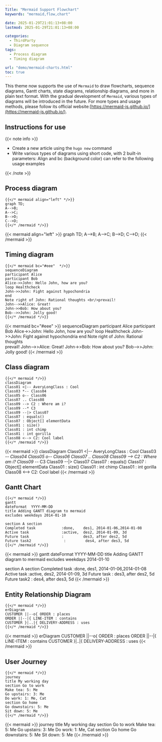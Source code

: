 ```yaml
---
Title: "Mermaid Support Flowchart"
keywords: "mermaid,flow,chart"

date: 2025-01-29T21:01:13+08:00
lastmod: 2025-01-29T21:01:13+08:00

categories:
  - ThirdParty
  - Diagram sequence
tags:
  - Process diagram
  - Timing diagram

url: "demo/mermaid-charts.html"
toc: true
---
```



This theme now supports the use of `Mermaid` to draw flowcharts, sequence diagrams, Gantt charts, state diagrams, relationship diagrams, and more in plain text format. With the gradual development of `Mermaid`, various types of diagrams will be introduced in the future. For more types and usage methods, please follow its official website:[https://mermaid-js.github.io/](https://mermaid-js.github.io/).

<!--more-->

## Instructions for use

{{< note info >}}

- Create a new article using the `hugo new` command
- Write various types of diagrams using short code, with 2 built-in parameters: Align and bc (background color) can refer to the following usage examples

{{< /note >}}

## Process diagram

```shell
{{</* mermaid align="left" */>}}
graph TD;
A-->B;
A-->C;
B-->D;
C-->D;
{{</* /mermaid */>}}
```

{{< mermaid align="left" >}}
graph TD;
A-->B;
A-->C;
B-->D;
C-->D;
{{< /mermaid >}}

## Timing diagram

```shell
{{</* mermaid bc="#eee"  */>}}
sequenceDiagram
participant Alice
participant Bob
Alice->>John: Hello John, how are you?
loop Healthcheck
John->>John: Fight against hypochondria
end
Note right of John: Rational thoughts <br/>prevail!
John-->>Alice: Great!
John->>Bob: How about you?
Bob-->>John: Jolly good!
{{</* /mermaid */>}}
```

{{< mermaid bc="#eee" >}}
sequenceDiagram
participant Alice
participant Bob
Alice->>John: Hello John, how are you?
loop Healthcheck
John->>John: Fight against hypochondria
end
Note right of John: Rational thoughts <br/>prevail!
John-->>Alice: Great!
John->>Bob: How about you?
Bob-->>John: Jolly good!
{{< /mermaid >}}

## Class diagram

```shell
{{</* mermaid */>}}
classDiagram
Class01 <|-- AveryLongClass : Cool
Class03 *-- Class04
Class05 o-- Class06
Class07 .. Class08
Class09 --> C2 : Where am i?
Class09 --* C3
Class09 --|> Class07
Class07 : equals()
Class07 : Object[] elementData
Class01 : size()
Class01 : int chimp
Class01 : int gorilla
Class08 <--> C2: Cool label
{{</* /mermaid */>}}
```
{{< mermaid >}}
classDiagram
Class01 <|-- AveryLongClass : Cool
Class03 *-- Class04
Class05 o-- Class06
Class07 .. Class08
Class09 --> C2 : Where am i?
Class09 --* C3
Class09 --|> Class07
Class07 : equals()
Class07 : Object[] elementData
Class01 : size()
Class01 : int chimp
Class01 : int gorilla
Class08 <--> C2: Cool label
{{< /mermaid >}}

## Gantt Chart

```shell
{{</* mermaid */>}}
gantt
dateFormat  YYYY-MM-DD
title Adding GANTT diagram to mermaid
excludes weekdays 2014-01-10

section A section
Completed task            :done,    des1, 2014-01-06,2014-01-08
Active task               :active,  des2, 2014-01-09, 3d
Future task               :         des3, after des2, 5d
Future task2               :         des4, after des3, 5d
{{</* /mermaid */>}}
```
{{< mermaid >}}
gantt
dateFormat  YYYY-MM-DD
title Adding GANTT diagram to mermaid
excludes weekdays 2014-01-10

section A section
Completed task            :done,    des1, 2014-01-06,2014-01-08
Active task               :active,  des2, 2014-01-09, 3d
Future task               :         des3, after des2, 5d
Future task2               :         des4, after des3, 5d
{{< /mermaid >}}

## Entity Relationship Diagram

```shell
{{</* mermaid */>}}
erDiagram
CUSTOMER ||--o{ ORDER : places
ORDER ||--|{ LINE-ITEM : contains
CUSTOMER }|..|{ DELIVERY-ADDRESS : uses
{{</* /mermaid */>}}
```
{{< mermaid >}}
erDiagram
CUSTOMER ||--o{ ORDER : places
ORDER ||--|{ LINE-ITEM : contains
CUSTOMER }|..|{ DELIVERY-ADDRESS : uses
{{< /mermaid >}}

## User Journey

```shell
{{</* mermaid */>}}
journey
title My working day
section Go to work
Make tea: 5: Me
Go upstairs: 3: Me
Do work: 1: Me, Cat
section Go home
Go downstairs: 5: Me
Sit down: 5: Me
{{</* /mermaid */>}}
```
{{< mermaid >}}
journey
title My working day
section Go to work
Make tea: 5: Me
Go upstairs: 3: Me
Do work: 1: Me, Cat
section Go home
Go downstairs: 5: Me
Sit down: 5: Me
{{< /mermaid >}}